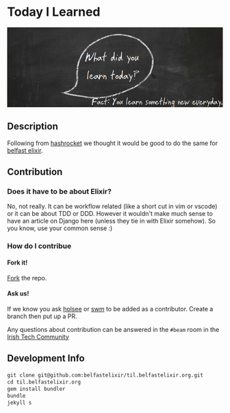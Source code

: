# Today I Learned 

![TIL](assets/images/what_did_you_learn_today.png "TIL")

## Description

Following from [hashrocket](http://til.hashrocket.com) we thought it would be good to do the same for [belfast elixir](http://www.belfastelixir.org).

## Contribution

### Does it have to be about Elixir?

No, not really. It can be workflow related (like a short cut in vim or vscode) or it can be about TDD or DDD. However it wouldn't make much sense to have an article on Django here (unless they tie in with Elixir somehow). So you know, use your common sense :)

### How do I contribue

#### Fork it!

[Fork](https://help.github.com/en/articles/fork-a-repo) the repo.

#### Ask us!

If we know you ask [holsee](https://www.github.com/holsee) or [swm](https://www.github.com/swmcc) to be added as a contributor. Create a branch then put up a PR. 

Any questions about contribution can be answered in the `#beam` room in the [Irish Tech Community](http://irishtechcommunity.com/)

## Development Info

```
git clone git@github.com:belfastelixir/til.belfastelixir.org.git
cd til.belfastelixir.org
gem install bundler
bundle
jekyll s
```